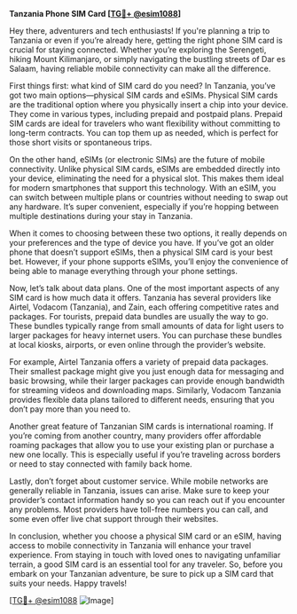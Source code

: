 **Tanzania Phone SIM Card [[TG💪+ @esim1088](https://t.me/s/esim1088)]**

Hey there, adventurers and tech enthusiasts! If you're planning a trip to Tanzania or even if you’re already here, getting the right phone SIM card is crucial for staying connected. Whether you’re exploring the Serengeti, hiking Mount Kilimanjaro, or simply navigating the bustling streets of Dar es Salaam, having reliable mobile connectivity can make all the difference.

First things first: what kind of SIM card do you need? In Tanzania, you’ve got two main options—physical SIM cards and eSIMs. Physical SIM cards are the traditional option where you physically insert a chip into your device. They come in various types, including prepaid and postpaid plans. Prepaid SIM cards are ideal for travelers who want flexibility without committing to long-term contracts. You can top them up as needed, which is perfect for those short visits or spontaneous trips.

On the other hand, eSIMs (or electronic SIMs) are the future of mobile connectivity. Unlike physical SIM cards, eSIMs are embedded directly into your device, eliminating the need for a physical slot. This makes them ideal for modern smartphones that support this technology. With an eSIM, you can switch between multiple plans or countries without needing to swap out any hardware. It’s super convenient, especially if you’re hopping between multiple destinations during your stay in Tanzania.

When it comes to choosing between these two options, it really depends on your preferences and the type of device you have. If you’ve got an older phone that doesn’t support eSIMs, then a physical SIM card is your best bet. However, if your phone supports eSIMs, you’ll enjoy the convenience of being able to manage everything through your phone settings.

Now, let’s talk about data plans. One of the most important aspects of any SIM card is how much data it offers. Tanzania has several providers like Airtel, Vodacom (Tanzania), and Zain, each offering competitive rates and packages. For tourists, prepaid data bundles are usually the way to go. These bundles typically range from small amounts of data for light users to larger packages for heavy internet users. You can purchase these bundles at local kiosks, airports, or even online through the provider’s website.

For example, Airtel Tanzania offers a variety of prepaid data packages. Their smallest package might give you just enough data for messaging and basic browsing, while their larger packages can provide enough bandwidth for streaming videos and downloading maps. Similarly, Vodacom Tanzania provides flexible data plans tailored to different needs, ensuring that you don’t pay more than you need to.

Another great feature of Tanzanian SIM cards is international roaming. If you’re coming from another country, many providers offer affordable roaming packages that allow you to use your existing plan or purchase a new one locally. This is especially useful if you’re traveling across borders or need to stay connected with family back home.

Lastly, don’t forget about customer service. While mobile networks are generally reliable in Tanzania, issues can arise. Make sure to keep your provider’s contact information handy so you can reach out if you encounter any problems. Most providers have toll-free numbers you can call, and some even offer live chat support through their websites.

In conclusion, whether you choose a physical SIM card or an eSIM, having access to mobile connectivity in Tanzania will enhance your travel experience. From staying in touch with loved ones to navigating unfamiliar terrain, a good SIM card is an essential tool for any traveler. So, before you embark on your Tanzanian adventure, be sure to pick up a SIM card that suits your needs. Happy travels!

[[TG💪+ @esim1088](https://t.me/s/esim1088) ![Image](https://i.postimg.cc/Y0z9fWf4/image.png)]